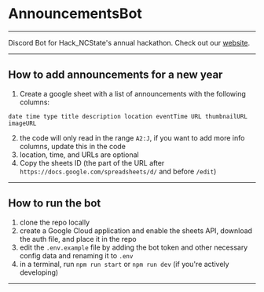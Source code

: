 # AnnouncementsBot

---

Discord Bot for Hack_NCState's annual hackathon.
Check out our [website](https://hackncstate.org/).

---

## How to add announcements for a new year

1. Create a google sheet with a list of announcements with the following columns:
```
date time type title description location eventTime URL thumbnailURL imageURL
```
2. the code will only read in the range `A2:J`, if you want to add more info columns, update this in the code
3. location, time, and URLs are optional
4. Copy the sheets ID (the part of the URL after `https://docs.google.com/spreadsheets/d/` and before `/edit`)

---

## How to run the bot

1. clone the repo locally
2. create a Google Cloud application and enable the sheets API, download the auth file, and place it in the repo
3. edit the `.env.example` file by adding the bot token and other necessary config data and renaming it to `.env`
4. in a terminal, run `npm run start` or `npm run dev` (if you're actively developing)

---
